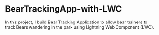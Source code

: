 # BearTrackingApp-with-LWC
In this project, I build Bear Tracking Application to allow bear trainers to track Bears wandering in the park using Lightning Web Component (LWC).
